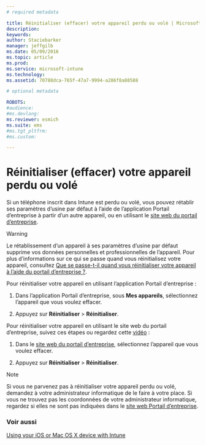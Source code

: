 ```yaml
---
# required metadata

title: Réinitialiser (effacer) votre appareil perdu ou volé | Microsoft Intune
description:
keywords:
author: Staciebarker
manager: jeffgilb
ms.date: 05/09/2016
ms.topic: article
ms.prod:
ms.service: microsoft-intune
ms.technology:
ms.assetid: 70788dca-765f-47a7-9994-a286f8a88588

# optional metadata

ROBOTS:
#audience:
#ms.devlang:
ms.reviewer: esmich
ms.suite: ems
#ms.tgt_pltfrm:
#ms.custom:

---
```



# Réinitialiser (effacer) votre appareil perdu ou volé

Si un téléphone inscrit dans Intune est perdu ou volé, vous pouvez rétablir ses paramètres d’usine par défaut à l’aide de l’application Portail d’entreprise à partir d’un autre appareil, ou en utilisant le [site web du portail d’entreprise](http://portal.manage.microsoft.com).

> [!WARNING]
> Le rétablissement d’un appareil à ses paramètres d’usine par défaut supprime vos données personnelles et professionnelles de l’appareil. Pour plus d’informations sur ce qui se passe quand vous réinitialisez votre appareil, consultez [Que se passe-t-il quand vous réinitialiser votre appareil à l’aide du portail d’entreprise ?](what-happens-if-you-reset-your-device-using-the-company-portal-ios.md).

Pour réinitialiser votre appareil en utilisant l’application Portail d’entreprise :

1.  Dans l’application Portail d’entreprise, sous **Mes appareils**, sélectionnez l’appareil que vous voulez effacer.

2.  Appuyez sur **Réinitialiser** &gt; **Réinitialiser**.

Pour réinitialiser votre appareil en utilisant le site web du portail d’entreprise, suivez ces étapes ou regardez cette [vidéo](http://aka.ms/jhdjak) :

1.  Dans le [site web du portail d’entreprise](http://portal.manage.microsoft.com), sélectionnez l’appareil que vous voulez effacer.

2.  Appuyez sur **Réinitialiser** &gt; **Réinitialiser**.
> [!NOTE]
> Si vous ne parvenez pas à réinitialiser votre appareil perdu ou volé, demandez à votre administrateur informatique de le faire à votre place. Si vous ne trouvez pas les coordonnées de votre administrateur informatique, regardez si elles ne sont pas indiquées dans le [site web Portail d’entreprise](http://portal.manage.microsoft.com).

### Voir aussi
[Using your iOS or Mac OS X device with Intune](using-your-ios-or-mac-os-x-device-with-intune.md)

<!--HONumber=Jun16_HO1-->


